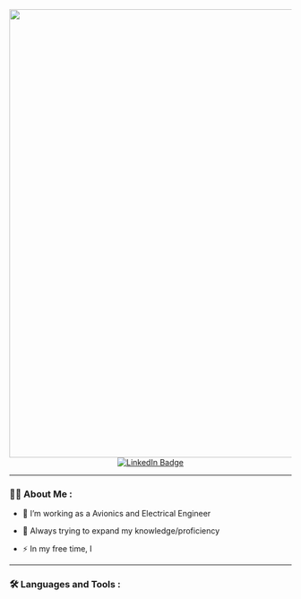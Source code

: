 <div id="header" align="center">
  <img src="https://media.giphy.com/media/v1.Y2lkPTc5MGI3NjExc29nYzM1cTJkcjZ0eThoNTdjbDdxMDl1OTBuYW13NmxuamtoYmQwaSZlcD12MV9pbnRlcm5hbF9naWZfYnlfaWQmY3Q9Zw/Qgfz2N36MgUBG/giphy.gif" width="800" />
</div>

<div id="badges" align="center">
  <a href="your-linkedin-URL">
    <img src="https://img.shields.io/badge/LinkedIn-blue?style=for-the-badge&logo=linkedin&logoColor=white" alt="LinkedIn Badge"/>
  </a>
</div>

---

### :technologist: About Me :

- :telescope: I’m working as a Avionics and Electrical Engineer

- :seedling: Always trying to expand my knowledge/proficiency

- :zap: In my free time, I

---

### :hammer_and_wrench: Languages and Tools :



<!---
fignewt/fignewt is a ✨ special ✨ repository because its `README.md` (this file) appears on your GitHub profile.
You can click the Preview link to take a look at your changes.
--->
